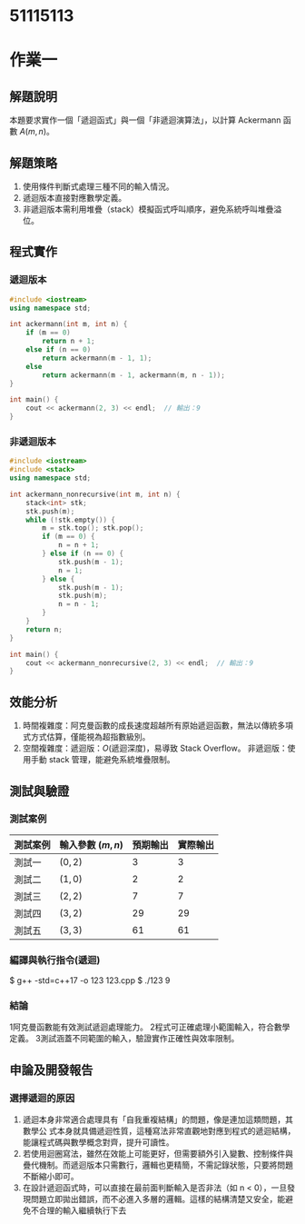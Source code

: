 #  51115113

# 作業一

## 解題說明

本題要求實作一個「遞迴函式」與一個「非遞迴演算法」，以計算 Ackermann 函數 $A(m, n)$。

## 解題策略

1. 使用條件判斷式處理三種不同的輸入情況。
2. 遞迴版本直接對應數學定義。
3. 非遞迴版本需利用堆疊（stack）模擬函式呼叫順序，避免系統呼叫堆疊溢位。

## 程式實作

### 遞迴版本

```cpp
#include <iostream>
using namespace std;

int ackermann(int m, int n) {
    if (m == 0)
        return n + 1;
    else if (n == 0)
        return ackermann(m - 1, 1);
    else
        return ackermann(m - 1, ackermann(m, n - 1));
}

int main() {
    cout << ackermann(2, 3) << endl;  // 輸出：9
}
```
### 非遞迴版本

```cpp
#include <iostream>
#include <stack>
using namespace std;

int ackermann_nonrecursive(int m, int n) {
    stack<int> stk;
    stk.push(m);
    while (!stk.empty()) {
        m = stk.top(); stk.pop();
        if (m == 0) {
            n = n + 1;
        } else if (n == 0) {
            stk.push(m - 1);
            n = 1;
        } else {
            stk.push(m - 1);
            stk.push(m);
            n = n - 1;
        }
    }
    return n;
}

int main() {
    cout << ackermann_nonrecursive(2, 3) << endl;  // 輸出：9
}
```
## 效能分析
1. 時間複雜度：阿克曼函數的成長速度超越所有原始遞迴函數，無法以傳統多項式方式估算，僅能視為超指數級別。
2. 空間複雜度：遞迴版：$O(\text{遞迴深度})$，易導致 Stack Overflow。
   非遞迴版：使用手動 stack 管理，能避免系統堆疊限制。

## 測試與驗證

### 測試案例

| 測試案例 | 輸入參數 $(m, n)$ | 預期輸出 | 實際輸出 |
|----------|--------------|----------|----------|
| 測試一   | $(0, 2)$     | 3        | 3        |
| 測試二   | $(1, 0)$     | 2        | 2        |
| 測試三   | $(2, 2)$     | 7        | 7        |
| 測試四   | $(3, 2)$     | 29       | 29       |
| 測試五   | $(3, 3)$     | 61       | 61       |

### 編譯與執行指令(遞迴)

$ g++ -std=c++17 -o 123 123.cpp
$ ./123
9

### 結論

1阿克曼函數能有效測試遞迴處理能力。
2程式可正確處理小範圍輸入，符合數學定義。
3測試涵蓋不同範圍的輸入，驗證實作正確性與效率限制。

## 申論及開發報告

### 選擇遞迴的原因

1. 遞迴本身非常適合處理具有「自我重複結構」的問題，像是連加這類問題，其數學公 式本身就具備遞迴性質，這種寫法非常直觀地對應到程式的遞迴結構，能讓程式碼與數學概念對齊，提升可讀性。
2. 若使用迴圈寫法，雖然在效能上可能更好，但需要額外引入變數、控制條件與疊代機制。而遞迴版本只需數行，邏輯也更精簡，不需記錄狀態，只要將問題不斷縮小即可。
3. 在設計遞迴函式時，可以直接在最前面判斷輸入是否非法（如 n < 0），一旦發現問題立即拋出錯誤，而不必進入多層的邏輯。這樣的結構清楚又安全，能避免不合理的輸入繼續執行下去

